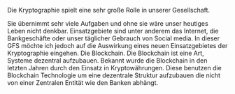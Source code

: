 Die Kryptographie spielt eine sehr große Rolle in unserer Gesellschaft.

Sie übernimmt sehr viele Aufgaben und ohne sie wäre unser heutiges Leben nicht denkbar.
Einsatzgebiete sind unter anderem das Internet, die Bankgeschäfte oder unser täglicher Gebrauch von Social media. 
In dieser GFS möchte ich jedoch auf die Auswirkung eines neuen Einsatzgebietes der Kryptographie eingehen. Die Blockchain. 
Die Blockchain ist eine Art, Systeme dezentral aufzubauen.
Bekannt wurde die Blockchain in den letzten Jahren durch den Einsatz in Kryptowährungen. Diese benutzen die Blockchain Technologie  um eine dezentrale Struktur aufzubauen die nicht von einer Zentralen Entität wie den Banken abhängt. 
